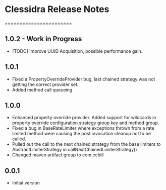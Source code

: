 # Clessidra Release Notes
=======================

## 1.0.2 - Work in Progress

- [TODO] Improve UUID Acquisition, possible performance gain.


## 1.0.1

- Fixed a PropertyOverrideProvider bug, last chained strategy was not getting the correct provider set.
- Added method call queueing

## 1.0.0

- Enhanced property override provider. Added support for wildcards in property override configuration strategy group key and method group.
- Fixed a bug in BaseRateLimiter where exceptions thrown from a rate limited method were causing the post invocation cleanup not to be called.
- Pulled out the call to the next chained strategy from the base limiters to AbstractLimiterStrategy in callNextChainedLimiterStrategy()
- Changed maven artifact group to com.ccbill

## 0.0.1

- Initial version 